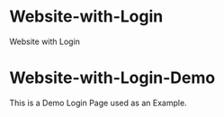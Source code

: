 # Website-with-Login
Website with Login 
# Website-with-Login-Demo

This is a Demo Login Page used as an Example. 
